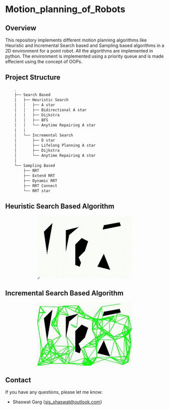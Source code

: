 # Motion_planning_of_Robots

## Overview
This repository implements different motion planning algorithms like Heuristic and Incremental Search based and Sampling based algorithms in a 2D environment for a point robot. All the algorithms are implemented in python. The environment is implemented using a priority queue and is made effecient using the concept of OOPs.

## Project Structure

```
    .
    ├── Search Based            
    │   ├── Heuristic Search                
    │   │   ├── A star       
    │   │   ├── Bidirectional A star       
    │   │   ├── Dijkstra       
    │   │   ├── BFS      
    │   │   └── Anytime Repairing A star      
    |   |
    │   └── Incremental Search                
    │       ├── D star       
    │       ├── Lifelong Planning A star       
    │       ├── Dijkstra          
    │       └── Anytime Repairing A star 
    │ 
    └── Sampling Based
        ├── RRT       
        ├── Extend RRT       
        ├── Dynamic RRT       
        ├── RRT Connect      
        └── RRT star  

```

## Heuristic Search Based Algorithm

<p align="center">
<img src="./Results/RRT_Image/RRT.gif" width="300" alt="rrt_traj">
</p>

## Incremental Search Based Algorithm

<p align="center">
<img src="./Results/PRM_Image/PRM.gif" width="300" alt="prm_traj">
</p>

## Contact

If you have any questions, please let me know:

- Shaswat Garg {[sis_shaswat@outlook.com]()}

